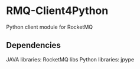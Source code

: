 # RMQ-Client4Python
Python client module for RocketMQ


## Dependencies
JAVA libraries:
    RocketMQ libs
Python libraries:
    jpype
